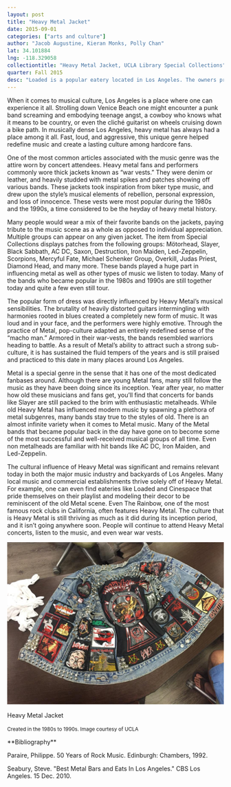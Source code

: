 ```yaml
---
layout: post
title: "Heavy Metal Jacket"
date: 2015-09-01
categories: ["arts and culture"]
author: "Jacob Augustine, Kieran Monks, Polly Chan"
lat: 34.101884
lng: -118.329058
collectiontitle: "Heavy Metal Jacket, UCLA Library Special Collections"
quarter: Fall 2015
desc: "Loaded is a popular eatery located in Los Angeles. The owners pride themselves on the restaurant’s Heavy Metal motif and decor. The playlist, of course, plays exclusively Heavy Metal. It’s a great place to grab a bite to eat while experiencing the musical culture of Heavy Metal in Los Angeles. "
---
```

When it comes to musical culture, Los Angeles is a place where one can experience it all. Strolling down Venice Beach one might encounter a punk band screaming and embodying teenage angst, a cowboy who knows what it means to be country, or even the cliché guitarist on wheels cruising down a bike path. In musically dense Los Angeles, heavy metal has always had a place among it all. Fast, loud, and aggressive, this unique genre helped redefine music and create a lasting culture among hardcore fans.

One of the most common articles associated with the music genre was the attire worn by concert attendees. Heavy metal fans and performers commonly wore thick jackets known as “war vests.”  They were denim or leather, and heavily studded with metal spikes and patches showing off various bands. These jackets took inspiration from biker type music, and drew upon the style’s musical elements of rebellion, personal expression, and loss of innocence.  These vests were most popular during the 1980s and the 1990s, a time considered to be the heyday of heavy metal history.

Many people would wear a mix of their favorite bands on the jackets, paying tribute to the music scene as a whole as opposed to individual appreciation. Multiple groups can appear on any given jacket. The item from Special Collections displays patches from the following groups: Mötorhead, Slayer, Black Sabbath, AC DC, Saxon, Destruction, Iron Maiden, Led-Zeppelin, Scorpions, Mercyful Fate, Michael Schenker Group, Overkill, Judas Priest, Diamond Head, and many more. These bands played a huge part in influencing metal as well as other types of music we listen to today. Many of the bands who became popular in the 1980s and 1990s are still together today and quite a few even still tour. 

The popular form of dress was directly influenced by Heavy Metal’s musical sensibilities. The brutality of heavily distorted guitars intermingling with harmonies rooted in blues created a completely new form of music. It was loud and in your face, and the performers were highly emotive. Through the practice of Metal, pop-culture adapted an entirely redefined sense of the “macho man.” Armored in their war-vests, the bands resembled warriors heading to battle. As a result of Metal’s ability to attract such a strong sub-culture, it is has sustained the fluid tempers of the years and is still praised and practiced to this date in many places around Los Angeles.

Metal is a special genre in the sense that it has one of the most dedicated fanbases around. Although there are young Metal fans, many still follow the music as they have been doing since its inception. Year after year, no matter how old these musicians and fans get, you’ll find that concerts for bands like Slayer are still packed to the brim with enthusiastic metalheads. While old Heavy Metal has influenced modern music by spawning a plethora of metal subgenres, many bands stay true to the styles of old. There is an almost infinite variety when it comes to Metal music. Many of the Metal bands that became popular back in the day have gone on to become some of the most successful and well-received musical groups of all time. Even non metalheads are familiar with hit bands like AC DC, Iron Maiden, and Led-Zeppelin.

The cultural influence of Heavy Metal was significant and remains relevant today in both the major music industry and backyards of Los Angeles. Many local music and commercial establishments thrive solely off of Heavy Metal. For example, one can even find eateries like Loaded and Cinespace that pride themselves on their playlist and modeling their decor to be reminiscent of the old Metal scene. Even The Rainbow, one of the most famous rock clubs in California, often features Heavy Metal. The culture that is Heavy Metal is still thriving as much as it did during its inception period, and it isn’t going anywhere soon. People will continue to attend Heavy Metal concerts, listen to the music, and even wear war vests. 


<img src='images/Jacket1.jpg' alt='Displayed is a jean jacket embroidered with metal studs and various band patches. The patches on the denim jacket represent many bands in a showy fashion. Some bands even appear on the jacket multiple times. The jacket also has buttons with band logos pinned onto it.  '>
<figcaption><p>Heavy Metal Jacket</p><p><small>Created in the 1980s to 1990s. Image courtesy of UCLA</small></p>
<section id="categories" markdown="1">
**Bibliography**

Paraire, Philippe. 50 Years of Rock Music. Edinburgh: Chambers, 1992.

Seabury, Steve. &quot;Best Metal Bars and Eats In Los Angeles.&quot; CBS Los Angeles. 15 Dec. 2010.


</section>